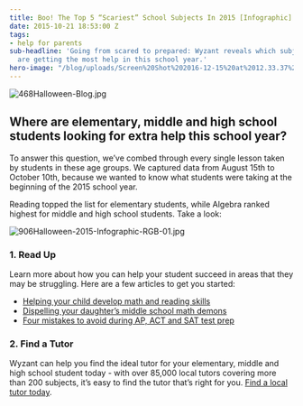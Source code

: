 ```yaml
---
title: Boo! The Top 5 “Scariest” School Subjects In 2015 [Infographic]
date: 2015-10-21 18:53:00 Z
tags:
- help for parents
sub-headline: 'Going from scared to prepared: Wyzant reveals which subjects students
  are getting the most help in this school year.'
hero-image: "/blog/uploads/Screen%20Shot%202016-12-15%20at%2012.33.37%20PM%20(1).png"
---
```


![468Halloween-Blog.jpg](/blog/uploads/468Halloween-Blog.jpg)

## Where are elementary, middle and high school students looking for extra help this school year?

To answer this question, we’ve combed through every single lesson taken by students in these age groups. We captured data from August 15th to October 10th, because we wanted to know what students were taking at the beginning of the 2015 school year.

Reading topped the list for elementary students, while Algebra ranked highest for middle and high school students. Take a look:

![906Halloween-2015-Infographic-RGB-01.jpg](/blog/uploads/906Halloween-2015-Infographic-RGB-01.jpg)

### 1. Read Up

Learn more about how you can help your student succeed in areas that they may be struggling. Here are a few articles to get you started:

* [Helping your child develop math and reading skills](https://www.wyzant.com/blog/helping_your_child_develop_reading_and_math_skills)
* [Dispelling your daughter’s middle school math demons](https://www.wyzant.com/blog/dispelling_your_daughters_middle_school_math_demons)
* [Four mistakes to avoid during AP, ACT and SAT test prep](https://www.wyzant.com/blog/4-mistakes-to-avoid-during-ap-act-and-sat-prep)

### 2. Find a Tutor

Wyzant can help you find the ideal tutor for your elementary, middle and high school student today - with over 85,000 local tutors covering more than 200 subjects, it’s easy to find the tutor that’s right for you. [Find a local tutor today](http://www.wyzant.com/).
